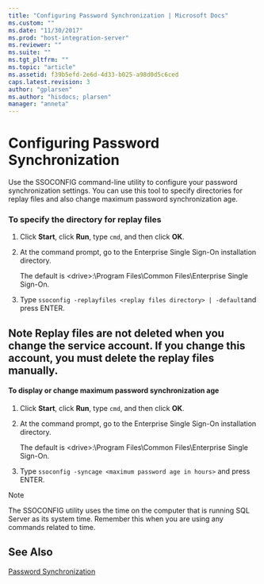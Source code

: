 ```yaml
---
title: "Configuring Password Synchronization | Microsoft Docs"
ms.custom: ""
ms.date: "11/30/2017"
ms.prod: "host-integration-server"
ms.reviewer: ""
ms.suite: ""
ms.tgt_pltfrm: ""
ms.topic: "article"
ms.assetid: f39b5efd-2e6d-4d33-b025-a98d0d5c6ced
caps.latest.revision: 3
author: "gplarsen"
ms.author: "hisdocs; plarsen"
manager: "anneta"
---
```

# Configuring Password Synchronization
Use the SSOCONFIG command-line utility to configure your password synchronization settings. You can use this tool to specify directories for replay files and also change maximum password synchronization age.  
  
### To specify the directory for replay files  
  
1.  Click **Start**, click **Run**, type `cmd`, and then click **OK**.  
  
2.  At the command prompt, go to the Enterprise Single Sign-On installation directory.  
  
     The default is \<drive>:\Program Files\Common Files\Enterprise Single Sign-On.  
  
3.  Type `ssoconfig -replayfiles <replay files directory> | -default`and press ENTER.  
  
## Note   Replay files are not deleted when you change the service account. If you change this account, you must delete the replay files manually.  
  
#### To display or change maximum password synchronization age  
  
1.  Click **Start**, click **Run**, type `cmd`, and then click **OK**.  
  
2.  At the command prompt, go to the Enterprise Single Sign-On installation directory.  
  
     The default is \<drive>:\Program Files\Common Files\Enterprise Single Sign-On.  
  
3.  Type `ssoconfig -syncage <maximum password age in hours>` and press ENTER.  
  
> [!NOTE]
>  The SSOCONFIG utility uses the time on the computer that is running SQL Server as its system time. Remember this when you are using any commands related to time.  
  
## See Also  
 [Password Synchronization](../esso/password-synchronization3.md)